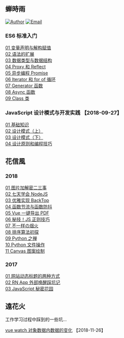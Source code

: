 ## 蝉時雨

[![Author](https://img.shields.io/badge/author-chanshiyucx-blue.svg?style=flat-square)](https://chanshiyu.com) [![Email](https://img.shields.io/badge/Emali%20me-me@chanshiyu.com-green.svg?style=flat-square)](me@chanshiyu.com)

### ES6 标准入门

[01 变量声明与解构赋值](./%E8%9D%89%E6%99%82%E9%9B%A8/ES6%20%E6%A0%87%E5%87%86%E5%85%A5%E9%97%A8/01%20%E5%8F%98%E9%87%8F%E5%A3%B0%E6%98%8E%E4%B8%8E%E8%A7%A3%E6%9E%84%E8%B5%8B%E5%80%BC.md)  
[02 语法的扩展](./%E8%9D%89%E6%99%82%E9%9B%A8/ES6%20%E6%A0%87%E5%87%86%E5%85%A5%E9%97%A8/02%20%E8%AF%AD%E6%B3%95%E7%9A%84%E6%89%A9%E5%B1%95.md)  
[03 数据类型与数据结构](./%E8%9D%89%E6%99%82%E9%9B%A8/ES6%20%E6%A0%87%E5%87%86%E5%85%A5%E9%97%A8/03%20%E6%95%B0%E6%8D%AE%E7%B1%BB%E5%9E%8B%E4%B8%8E%E6%95%B0%E6%8D%AE%E7%BB%93%E6%9E%84.md)  
[04 Proxy 和 Reflect](./%E8%9D%89%E6%99%82%E9%9B%A8/ES6%20%E6%A0%87%E5%87%86%E5%85%A5%E9%97%A8/04%20Proxy%20%E5%92%8C%20Reflect.md)  
[05 异步编程 Promise](./%E8%9D%89%E6%99%82%E9%9B%A8/ES6%20%E6%A0%87%E5%87%86%E5%85%A5%E9%97%A8/05%20%E5%BC%82%E6%AD%A5%E7%BC%96%E7%A8%8B%20Promise.md)  
[06 Iterator 和 for of 循环](./%E8%9D%89%E6%99%82%E9%9B%A8/ES6%20%E6%A0%87%E5%87%86%E5%85%A5%E9%97%A8/06%20Iterator%20%E5%92%8C%20for%20of%20%E5%BE%AA%E7%8E%AF.md)  
[07 Generator 函数](./%E8%9D%89%E6%99%82%E9%9B%A8/ES6%20%E6%A0%87%E5%87%86%E5%85%A5%E9%97%A8/07%20Generator%20%E5%87%BD%E6%95%B0.md)  
[08 Async 函数](./%E8%9D%89%E6%99%82%E9%9B%A8/ES6%20%E6%A0%87%E5%87%86%E5%85%A5%E9%97%A8/08%20Async%20%E5%87%BD%E6%95%B0.md)  
[09 Class 类](./%E8%9D%89%E6%99%82%E9%9B%A8/ES6%20%E6%A0%87%E5%87%86%E5%85%A5%E9%97%A8/09%20Class%20%E7%B1%BB.md)

### JavaScript 设计模式与开发实践 【2018-09-27】

[01 基础知识](./%E8%9D%89%E6%99%82%E9%9B%A8/JavaScript%20%E8%AE%BE%E8%AE%A1%E6%A8%A1%E5%BC%8F%E4%B8%8E%E5%BC%80%E5%8F%91%E5%AE%9E%E8%B7%B5/01%20%E5%9F%BA%E7%A1%80%E7%9F%A5%E8%AF%86.md)  
[02 设计模式（上）](./%E8%9D%89%E6%99%82%E9%9B%A8/JavaScript%20%E8%AE%BE%E8%AE%A1%E6%A8%A1%E5%BC%8F%E4%B8%8E%E5%BC%80%E5%8F%91%E5%AE%9E%E8%B7%B5/02%20%E8%AE%BE%E8%AE%A1%E6%A8%A1%E5%BC%8F%EF%BC%88%E4%B8%8A%EF%BC%89.md)  
[03 设计模式（下）](./%E8%9D%89%E6%99%82%E9%9B%A8/JavaScript%20%E8%AE%BE%E8%AE%A1%E6%A8%A1%E5%BC%8F%E4%B8%8E%E5%BC%80%E5%8F%91%E5%AE%9E%E8%B7%B5/03%20%E8%AE%BE%E8%AE%A1%E6%A8%A1%E5%BC%8F%EF%BC%88%E4%B8%8B%EF%BC%89.md)  
[04 设计原则和编程技巧](./%E8%9D%89%E6%99%82%E9%9B%A8/JavaScript%20%E8%AE%BE%E8%AE%A1%E6%A8%A1%E5%BC%8F%E4%B8%8E%E5%BC%80%E5%8F%91%E5%AE%9E%E8%B7%B5/04%20%E8%AE%BE%E8%AE%A1%E5%8E%9F%E5%88%99%E5%92%8C%E7%BC%96%E7%A8%8B%E6%8A%80%E5%B7%A7.md)

## 花信風

### 2018

[01 图片加解密二三事](./%E8%8A%B1%E4%BF%A1%E9%A2%A8/2018/01%20%E5%9B%BE%E7%89%87%E5%8A%A0%E8%A7%A3%E5%AF%86%E4%BA%8C%E4%B8%89%E4%BA%8B.md)  
[02 七天学会 NodeJS](./%E8%8A%B1%E4%BF%A1%E9%A2%A8/2018/02%20%E4%B8%83%E5%A4%A9%E5%AD%A6%E4%BC%9A%20NodeJS.md)  
[03 优雅实现 BackTop](./%E8%8A%B1%E4%BF%A1%E9%A2%A8/2018/03%20%E4%BC%98%E9%9B%85%E5%AE%9E%E7%8E%B0%20BackTop.md)  
[04 函数节流与函数防抖](./%E8%8A%B1%E4%BF%A1%E9%A2%A8/2018/04%20%E5%87%BD%E6%95%B0%E8%8A%82%E6%B5%81%E4%B8%8E%E5%87%BD%E6%95%B0%E9%98%B2%E6%8A%96.md)  
[05 Vue 一键导出 PDF](./%E8%8A%B1%E4%BF%A1%E9%A2%A8/2018/05%20Vue%20%E4%B8%80%E9%94%AE%E5%AF%BC%E5%87%BA%20PDF.md)  
[06 秘技！JS 正则技巧](./%E8%8A%B1%E4%BF%A1%E9%A2%A8/2018/06%20%E7%A7%98%E6%8A%80%EF%BC%81JS%20%E6%AD%A3%E5%88%99%E6%8A%80%E5%B7%A7.md)  
[07 不一样の烟火](./%E8%8A%B1%E4%BF%A1%E9%A2%A8/2018/07%20%E4%B8%8D%E4%B8%80%E6%A0%B7%E3%81%AE%E7%83%9F%E7%81%AB.md)  
[08 排序算法初探](./%E8%8A%B1%E4%BF%A1%E9%A2%A8/2018/08%20%E6%8E%92%E5%BA%8F%E7%AE%97%E6%B3%95%E5%88%9D%E6%8E%A2.md)  
[09 Python 之禅](./%E8%8A%B1%E4%BF%A1%E9%A2%A8/2018/09%20Python%20%E4%B9%8B%E7%A6%85.md)  
[10 Python 文件操作](./%E8%8A%B1%E4%BF%A1%E9%A2%A8/2018/10%20Python%20%E6%96%87%E4%BB%B6%E6%93%8D%E4%BD%9C.md)  
[11 Canvas 图案绘制](./%E8%8A%B1%E4%BF%A1%E9%A2%A8/2018/11%20Canvas%20%E5%9B%BE%E6%A1%88%E7%BB%98%E5%88%B6.md)

### 2017

[01 网站动态标题的两种方式](./%E8%8A%B1%E4%BF%A1%E9%A2%A8/2017/01%20%E7%BD%91%E7%AB%99%E5%8A%A8%E6%80%81%E6%A0%87%E9%A2%98%E7%9A%84%E4%B8%A4%E7%A7%8D%E6%96%B9%E5%BC%8F.md)  
[02 RN App 外部唤醒踩坑记](./%E8%8A%B1%E4%BF%A1%E9%A2%A8/2017/02%20RN%20App%20%E5%A4%96%E9%83%A8%E5%94%A4%E9%86%92%E8%B8%A9%E5%9D%91%E8%AE%B0.md)  
[03 JavaScript 秘密花园](./%E8%8A%B1%E4%BF%A1%E9%A2%A8/2017/03%20JavaScript%20%E7%A7%98%E5%AF%86%E8%8A%B1%E5%9B%AD.md)

## 遠花火

工作学习过程中踩到的一些坑...

[vue watch 对象数据内数据的变化](./%E9%81%A0%E8%8A%B1%E7%81%AB/Vue.md) 【2018-11-26】
